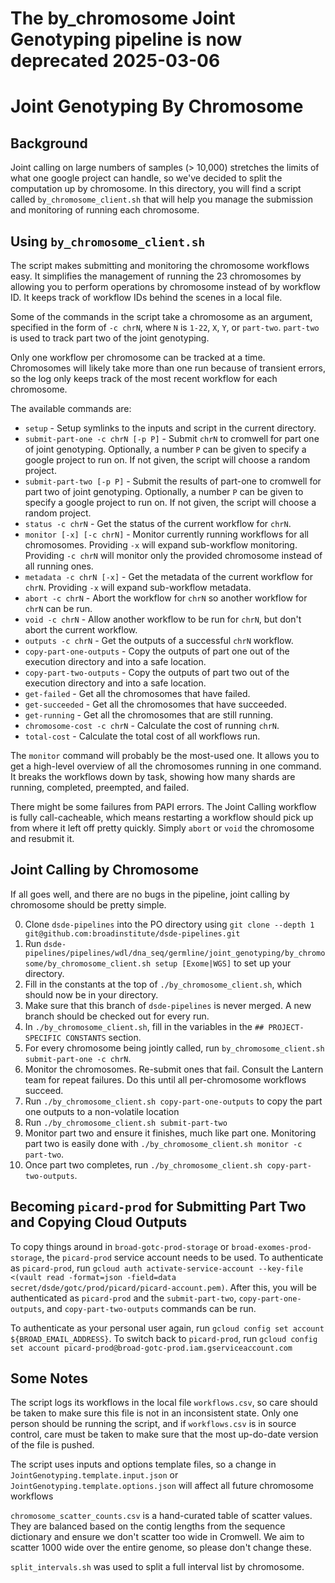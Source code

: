 # The by_chromosome Joint Genotyping pipeline is now deprecated 2025-03-06
# Joint Genotyping By Chromosome

## Background
Joint calling on large numbers of samples (> 10,000) stretches the limits of what one google project can handle, so we've decided to split the computation up by chromosome. In this directory, you will find a script called `by_chromosome_client.sh` that will help you manage the submission and monitoring of running each chromosome.

## Using `by_chromosome_client.sh`
The script makes submitting and monitoring the chromosome workflows easy. It simplifies the management of running the 23 chromosomes by allowing you to perform operations by chromosome instead of by workflow ID. It keeps track of workflow IDs behind the scenes in a local file.

Some of the commands in the script take a chromosome as an argument, specified in the form of `-c chrN`, where `N` is `1-22`, `X`, `Y`, or `part-two`. `part-two` is used to track part two of the joint genotyping.

Only one workflow per chromosome can be tracked at a time. Chromosomes will likely take more than one run because of transient errors, so the log only keeps track of the most recent workflow for each chromosome.

The available commands are:
  - `setup` - Setup symlinks to the inputs and script in the current directory.
  - `submit-part-one -c chrN [-p P]` - Submit `chrN` to cromwell for part one of joint genotyping. Optionally, a number `P` can be given to specify a google project to run on. If not given, the script will choose a random project.
  - `submit-part-two [-p P]` - Submit the results of part-one to cromwell for part two of joint genotyping. Optionally, a number `P` can be given to specify a google project to run on. If not given, the script will choose a random project.
  - `status -c chrN` - Get the status of the current workflow for `chrN`.
  - `monitor [-x] [-c chrN]` - Monitor currently running workflows for all chromosomes. Providing `-x` will expand sub-workflow monitoring. Providing `-c chrN` will monitor only the provided chromosome instead of all running ones.
  - `metadata -c chrN [-x]` - Get the metadata of the current workflow for `chrN`. Providing `-x` will expand sub-workflow metadata.
  - `abort -c chrN` - Abort the workflow for `chrN` so another workflow for `chrN` can be run.
  - `void -c chrN` - Allow another workflow to be run for `chrN`, but don't abort the current workflow.
  - `outputs -c chrN` - Get the outputs of a successful `chrN` workflow.
  - `copy-part-one-outputs` - Copy the outputs of part one out of the execution directory and into a safe location.
  - `copy-part-two-outputs` - Copy the outputs of part two out of the execution directory and into a safe location.
  - `get-failed` - Get all the chromosomes that have failed.
  - `get-succeeded` - Get all the chromosomes that have succeeded.
  - `get-running` - Get all the chromosomes that are still running.
  - `chromosome-cost -c chrN` - Calculate the cost of running `chrN`.
  - `total-cost` - Calculate the total cost of all workflows run.

  
The `monitor` command will probably be the most-used one. It allows you to get a high-level overview of all the chromosomes running in one command. It breaks the workflows down by task, showing how many shards are running, completed, preempted, and failed.

There might be some failures from PAPI errors. The Joint Calling workflow is fully call-cacheable, which means restarting a workflow should pick up from where it left off pretty quickly.
Simply `abort` or `void` the chromosome and resubmit it.

## Joint Calling by Chromosome
If all goes well, and there are no bugs in the pipeline, joint calling by chromosome should be pretty simple.

  0. Clone `dsde-pipelines` into the PO directory using `git clone --depth 1 git@github.com:broadinstitute/dsde-pipelines.git`
  1. Run `dsde-pipelines/pipelines/wdl/dna_seq/germline/joint_genotyping/by_chromosome/by_chromosome_client.sh setup [Exome|WGS]` to set up your directory.
  2. Fill in the constants at the top of `./by_chromosome_client.sh`, which should now be in your directory.
  3. Make sure that this branch of `dsde-pipelines` is never merged. A new branch should be checked out for every run. 
  4. In `./by_chromosome_client.sh`, fill in the variables in the `## PROJECT-SPECIFIC CONSTANTS` section.
  5. For every chromosome being jointly called, run `by_chromosome_client.sh submit-part-one -c chrN`.
  6. Monitor the chromosomes. Re-submit ones that fail. Consult the Lantern team for repeat failures. Do this until all per-chromosome workflows succeed.
  7. Run `./by_chromosome_client.sh copy-part-one-outputs` to copy the part one outputs to a non-volatile location
  8. Run `./by_chromosome_client.sh submit-part-two`
  9. Monitor part two and ensure it finishes, much like part one. Monitoring part two is easily done with `./by_chromosome_client.sh monitor -c part-two`.
  10. Once part two completes, run `./by_chromosome_client.sh copy-part-two-outputs`.

## Becoming `picard-prod` for Submitting Part Two and Copying Cloud Outputs
To copy things around in `broad-gotc-prod-storage` or `broad-exomes-prod-storage`, the `picard-prod` service account needs to be used.
To authenticate as `picard-prod`, run `gcloud auth activate-service-account --key-file <(vault read -format=json -field=data secret/dsde/gotc/prod/picard/picard-account.pem)`.
After this, you will be authenticated as `picard-prod` and the `submit-part-two`, `copy-part-one-outputs`, and `copy-part-two-outputs` commands can be run.

To authenticate as your personal user again, run `gcloud config set account ${BROAD_EMAIL_ADDRESS}`. 
To switch back to `picard-prod`, run `gcloud config set account picard-prod@broad-gotc-prod.iam.gserviceaccount.com`

## Some Notes
The script logs its workflows in the local file `workflows.csv`, so care should be taken to make sure this file is not in an inconsistent state. Only one person should be running the script, and if `workflows.csv` is in source control, care must be taken to make sure that the most up-do-date version of the file is pushed.

The script uses inputs and options template files, so a change in `JointGenotyping.template.input.json` or `JointGenotyping.template.options.json` will affect all future chromosome workflows

`chromosome_scatter_counts.csv` is a hand-curated table of scatter values. They are balanced based on the contig lengths from the sequence dictionary and ensure we don't scatter too wide in Cromwell. We aim to scatter 1000 wide over the entire genome, so please don't change these.

`split_intervals.sh` was used to split a full interval list by chromosome.